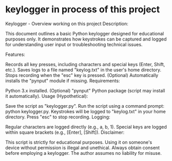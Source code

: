 # keylogger  in process of this project
Keylogger - Overview
working on this project
Description:

This document outlines a basic Python keylogger designed for educational purposes only. It demonstrates how keystrokes can be captured and logged for understanding user input or troubleshooting technical issues.

Features:

Records all key presses, including characters and special keys (Enter, Shift, etc.).
Saves logs to a file named "keylog.txt" in the user's home directory.
Stops recording when the "esc" key is pressed.
(Optional) Automatically installs the "pynput" module if missing.
Requirements:

Python 3.x installed.
(Optional) "pynput" Python package (script may install it automatically).
Usage (Hypothetical):

Save the script as "keylogger.py".
Run the script using a command prompt: python keylogger.py.
Keystrokes will be logged to "keylog.txt" in your home directory.
Press "esc" to stop recording.
Logging:

Regular characters are logged directly (e.g., a, b, 1).
Special keys are logged within square brackets (e.g., [Enter], [Shift]).
Disclaimer:

This script is strictly for educational purposes. Using it on someone's device without permission is illegal and unethical. Always obtain consent before employing a keylogger. The author assumes no liability for misuse.
